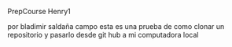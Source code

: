 PrepCourse Henry1

por bladimir saldaña campo
esta es una prueba de como clonar un repositorio y pasarlo desde git hub a mi computadora local
